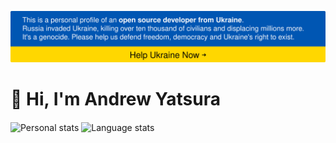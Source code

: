 [![Stand With Ukraine](https://raw.githubusercontent.com/vshymanskyy/StandWithUkraine/main/banner-personal-page.svg)](https://stand-with-ukraine.pp.ua)

# 👋 Hi, I'm Andrew Yatsura

<img height=200 align="center" alt="Personal stats"
    src="https://github-readme-stats.vercel.app/api?username=andrewyazura&show_icons=true&theme=dark" />
<img height=200 align="center" alt="Language stats" 
    src="https://github-readme-stats.vercel.app/api/top-langs/?username=andrewyazura&show_icons=true&theme=dark&layout=donut&size_weight=0.5&count_weight=0.5" />
